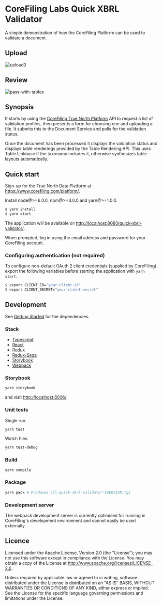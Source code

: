 # CoreFiling Labs Quick XBRL Validator

A simple demonstration of how the CoreFiling Platform can be used to validate a document.

## Upload

![upload3](https://user-images.githubusercontent.com/1489182/31607189-5a9ce7ea-b263-11e7-8233-c394db384606.png)

## Review

![pass-with-tables](https://user-images.githubusercontent.com/1489182/31607196-602adff0-b263-11e7-8846-4f8df0793487.PNG)


## Synopsis

It starts by using the [CoreFiling True North Platform][] API to request a list of validation
profiles, then presents a form for choosing one and uploading a file. It submits this
to the Document Service and polls for the validation status.

Once the document has been processed it displays the valdiation status
and displays table renderings provided by the Table Rendering API.
This uses Table Linkbase if the taxonomy includes it, otherwise
synthesizes table layouts automatically.

  [CoreFiling True North Platform]: https://www.corefiling.com/products/true-north/

## Quick start

Sign-up for the True North Data Platform at <https://www.corefiling.com/platform/>.

Install node@>=6.0.0, npm@>=4.0.0 and yarn@>=1.0.0.

```bash
$ yarn install
$ yarn start
```

The application will be available on <http://localhost:8080/quick-xbrl-validator/>.

When prompted, log in using the email address and password for your CoreFiling account.

### Configuring authentication (not required)

To configure non-default OAuth 2 client credentials (supplied by CoreFiling)
export the following variables before starting the application with `yarn start`.

```bash
$ export CLIENT_ID="your-client-id"
$ export CLIENT_SECRET="your-client-secret"
```

## Development

See [Getting Started](#getting-started) for the dependencies.

### Stack

- [Typescript](https://github.com/Microsoft/TypeScript)
- [React](https://github.com/facebook/react)
- [Redux](http://redux.js.org/)
- [Redux-Saga](https://redux-saga.js.org/)
- [Storybook](https://storybook.js.org)
- [Webpack](https://github.com/webpack/webpack)

### Storybook

```bash
yarn storybook
```

and visit <http://localhost:6006/>.

### Unit tests

Single run:

```bash
yarn test
```

Watch files:

```bash
yarn test-debug
```

### Build

```bash
yarn compile
```

### Package

```bash
yarn pack # Produces cfl-quick-xbrl-validator-$VERSION.tgz
```

### Development server

The webpack development server is currently optimised for running in CoreFiling's
development environment and cannot easily be used externally.

## Licence

Licensed under the Apache License, Version 2.0 (the "License");
you may not use this software except in compliance with the License.
You may obtain a copy of the License at <http://www.apache.org/licenses/LICENSE-2.0>.

Unless required by applicable law or agreed to in writing, software
distributed under the License is distributed on an "AS IS" BASIS,
WITHOUT WARRANTIES OR CONDITIONS OF ANY KIND, either express or implied.
See the License for the specific language governing permissions and
limitations under the License.
